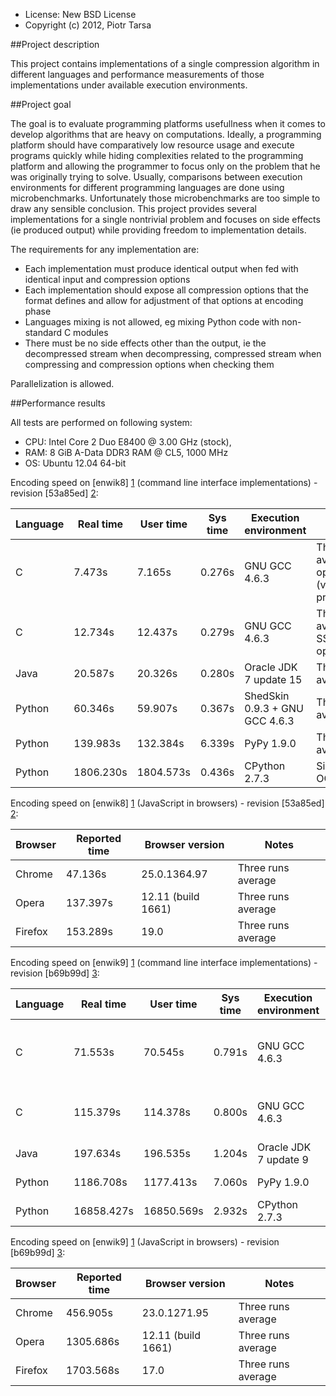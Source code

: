 - License: New BSD License
- Copyright (c) 2012, Piotr Tarsa

##Project description

This project contains implementations of a single compression algorithm in different languages and performance measurements of those implementations under available execution environments.

##Project goal

The goal is to evaluate programming platforms usefullness when it comes to develop algorithms that are heavy on computations. Ideally, a programming platform should have comparatively low resource usage and execute programs quickly while hiding complexities related to the programming platform and allowing the programmer to focus only on the problem that he was originally trying to solve. Usually, comparisons between execution environments for different programming languages are done using microbenchmarks. Unfortunately those microbenchmarks are too simple to draw any sensible conclusion. This project provides several implementations for a single nontrivial problem and focuses on side effects (ie produced output) while providing freedom to implementation details.

The requirements for any implementation are:

 - Each implementation must produce identical output when fed with identical input and compression options
 - Each implementation should expose all compression options that the format defines and allow for adjustment of that options at encoding phase
 - Languages mixing is not allowed, eg mixing Python code with non-standard C modules
 - There must be no side effects other than the output, ie the decompressed stream when decompressing, compressed stream when compressing and compression options when checking them

Parallelization is allowed.

##Performance results

All tests are performed on following system:

- CPU: Intel Core 2 Duo E8400 @ 3.00 GHz (stock),
- RAM: 8 GiB A-Data DDR3 RAM @ CL5, 1000 MHz
- OS: Ubuntu 12.04 64-bit

Encoding speed on [enwik8] [1] (command line interface implementations) - revision [53a85ed] [2]:
<table>
  <thead>
    <tr>
      <th>Language</th>
      <th>Real time</th>
      <th>User time</th>
      <th>Sys time</th>
      <th>Execution environment</th>
      <th>Notes</th>
    </tr>
  </thead>
  <tbody>
    <tr>
      <td>C</td>
      <td>7.473s</td>
      <td>7.165s</td>
      <td>0.276s</td>
      <td>GNU GCC 4.6.3</td>
      <td>Three runs average, SSE optimizations (vectors and prefetching)</td>
    </tr>
    <tr>
      <td>C</td>
      <td>12.734s</td>
      <td>12.437s</td>
      <td>0.279s</td>
      <td>GNU GCC 4.6.3</td>
      <td>Three runs average, no SSE optimizations</td>
    </tr>
    <tr>
      <td>Java</td>
      <td>20.587s</td>
      <td>20.326s</td>
      <td>0.280s</td>
      <td>Oracle JDK 7 update 15</td>
      <td>Three runs average</td>
    </tr>
    <tr>
      <td>Python</td>
      <td>60.346s</td>
      <td>59.907s</td>
      <td>0.367s</td>
      <td>ShedSkin 0.9.3 + GNU GCC 4.6.3</td>
      <td>Three runs average</td>
    </tr>
    <tr>
      <td>Python</td>
      <td>139.983s</td>
      <td>132.384s</td>
      <td>6.339s</td>
      <td>PyPy 1.9.0</td>
      <td>Three runs average</td>
    </tr>
    <tr>
      <td>Python</td>
      <td>1806.230s</td>
      <td>1804.573s</td>
      <td>0.436s</td>
      <td>CPython 2.7.3</td>
      <td>Single run, -OO</td>
    </tr>
  </tbody>
</table>

Encoding speed on [enwik8] [1] (JavaScript in browsers) - revision [53a85ed] [2]:
<table>
  <thead>
    <tr>
      <th>Browser</th>
      <th>Reported time</th>
      <th>Browser version</th>
      <th>Notes</th>
    </tr>
  </thead>
  <tbody>
    <tr>
      <td>Chrome</td>
      <td>47.136s</td>
      <td>25.0.1364.97</td>
      <td>Three runs average</td>
    </tr>
    <tr>
      <td>Opera</td>
      <td>137.397s</td>
      <td>12.11 (build 1661)</td>
      <td>Three runs average</td>
    </tr>
    <tr>
      <td>Firefox</td>
      <td>153.289s</td>
      <td>19.0</td>
      <td>Three runs average</td>
    </tr>
  </tbody>
</table>

Encoding speed on [enwik9] [1] (command line interface implementations) - revision [b69b99d] [3]:
<table>
  <thead>
    <tr>
      <th>Language</th>
      <th>Real time</th>
      <th>User time</th>
      <th>Sys time</th>
      <th>Execution environment</th>
      <th>Notes</th>
    </tr>
  </thead>
  <tbody>
    <tr>
      <td>C</td>
      <td>71.553s</td>
      <td>70.545s</td>
      <td>0.791s</td>
      <td>GNU GCC 4.6.3</td>
      <td>Three runs average, SSE optimizations (vectors and prefetching)</td>
    </tr>
    <tr>
      <td>C</td>
      <td>115.379s</td>
      <td>114.378s</td>
      <td>0.800s</td>
      <td>GNU GCC 4.6.3</td>
      <td>Three runs average, no SSE optimizations</td>
    </tr>
    <tr>
      <td>Java</td>
      <td>197.634s</td>
      <td>196.535s</td>
      <td>1.204s</td>
      <td>Oracle JDK 7 update 9</td>
      <td>Three runs average</td>
    </tr>
    <tr>
      <td>Python</td>
      <td>1186.708s</td>
      <td>1177.413s</td>
      <td>7.060s</td>
      <td>PyPy 1.9.0</td>
      <td>Three runs average</td>
    </tr>
    <tr>
      <td>Python</td>
      <td>16858.427s</td>
      <td>16850.569s</td>
      <td>2.932s</td>
      <td>CPython 2.7.3</td>
      <td>Single run, without -OO</td>
    </tr>
  </tbody>
</table>

Encoding speed on [enwik9] [1] (JavaScript in browsers) - revision [b69b99d] [3]:
<table>
  <thead>
    <tr>
      <th>Browser</th>
      <th>Reported time</th>
      <th>Browser version</th>
      <th>Notes</th>
    </tr>
  </thead>
  <tbody>
    <tr>
      <td>Chrome</td>
      <td>456.905s</td>
      <td>23.0.1271.95</td>
      <td>Three runs average</td>
    </tr>
    <tr>
      <td>Opera</td>
      <td>1305.686s</td>
      <td>12.11 (build 1661)</td>
      <td>Three runs average</td>
    </tr>
    <tr>
      <td>Firefox</td>
      <td>1703.568s</td>
      <td>17.0</td>
      <td>Three runs average</td>
    </tr>
  </tbody>
</table>



  [1]: http://mattmahoney.net/dc/textdata.html "LTCB: About the Test data"
  [2]: https://github.com/tarsa/TarsaLZP/commit/53a85edea75516883076f4a5d0c32e98ae7e8aaa "53a85edea75516883076f4a5d0c32e98ae7e8aaa"
  [3]: https://github.com/tarsa/TarsaLZP/commit/b69b99d775981668b8b09a71f181db3959955640 "b69b99d775981668b8b09a71f181db3959955640"


